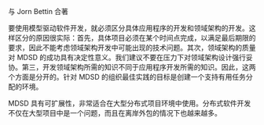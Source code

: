 与 Jorn Bettin 合著

要使用模型驱动软件开发，就必须区分具体应用程序的开发和领域架构的开发。这样区分的原因很实际：首先，具体项目必须在某个时间点完成，以满足最后期限的要求，因此不能考虑领域架构开发中可能出现的技术问题。其次，领域架构的质量对 MDSD 的成功具有决定性意义。我们建议不要在压力下对领域架构设计强行妥协。第三，开发领域架构所需的知识不同于应用程序开发所需的知识。因此，这两个方面是分开的。针对 MDSD 的组织最佳实践的目标是创建一个支持有用任务分配的环境。

MDSD 具有可扩展性，非常适合在大型分布式项目环境中使用。分布式软件开发不仅在大型项目中是一个问题，而且在离岸外包的情况下也越来越多。

